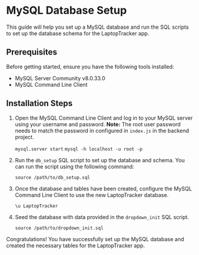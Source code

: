 # MySQL Database Setup
This guide will help you set up a MySQL database and run the SQL scripts to set up the database schema for the LaptopTracker app.

## Prerequisites
Before getting started, ensure you have the following tools installed:

- MySQL Server Community v8.0.33.0
- MySQL Command Line Client

## Installation Steps
1. Open the MySQL Command Line Client and log in to your MySQL server using your username and password. 
    **Note:** The root user password needs to match the password in configured in `index.js` in the backend project.

    `mysql.server start`
    `mysql -h localhost -u root -p`
    
2. Run the `db_setup` SQL script to set up the database and schema. You can run the script using the following command:

    `source /path/to/db_setup.sql`

3. Once the database and tables have been created, configure the MySQL Command Line Client to use the new LaptopTracker database.

    `\u LaptopTracker`

4.  Seed the database with data provided in the `dropdown_init` SQL script.

    `source /path/to/dropdown_init.sql`

Congratulations! You have successfully set up the MySQL database and created the necessary tables for the LaptopTracker app.